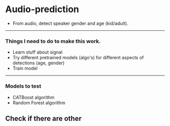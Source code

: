 # Audio-prediction
 - From audio, detect speaker gender and age (kid/adult).
---
### Things I need to do to make this work. 
 - Learn stuff about signal
 - Try different pretrained models (algo's) for different aspects of detections (age, gender)
 - Train model
---
### Models to test 
 - CATBoost algorithm
 - Random Forest algorithm

Check if there are other 
---
